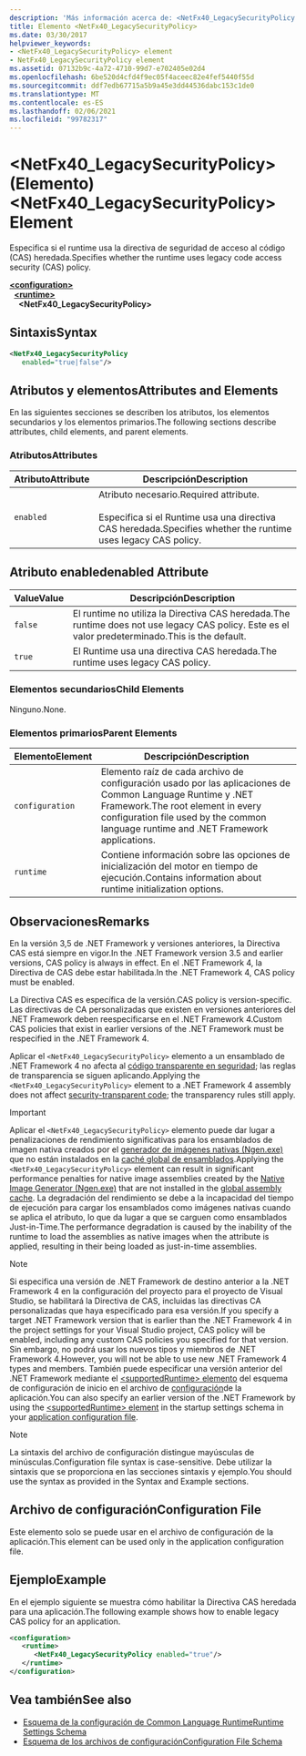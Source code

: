 ```yaml
---
description: 'Más información acerca de: <NetFx40_LegacySecurityPolicy elemento>'
title: Elemento <NetFx40_LegacySecurityPolicy>
ms.date: 03/30/2017
helpviewer_keywords:
- <NetFx40_LegacySecurityPolicy> element
- NetFx40_LegacySecurityPolicy element
ms.assetid: 07132b9c-4a72-4710-99d7-e702405e02d4
ms.openlocfilehash: 6be520d4cfd4f9ec05f4aceec82e4fef5440f55d
ms.sourcegitcommit: ddf7edb67715a5b9a45e3dd44536dabc153c1de0
ms.translationtype: MT
ms.contentlocale: es-ES
ms.lasthandoff: 02/06/2021
ms.locfileid: "99782317"
---
```

# <a name="netfx40_legacysecuritypolicy-element"></a><span data-ttu-id="ec739-103">\<NetFx40_LegacySecurityPolicy> (Elemento)</span><span class="sxs-lookup"><span data-stu-id="ec739-103">\<NetFx40_LegacySecurityPolicy> Element</span></span>

<span data-ttu-id="ec739-104">Especifica si el runtime usa la directiva de seguridad de acceso al código (CAS) heredada.</span><span class="sxs-lookup"><span data-stu-id="ec739-104">Specifies whether the runtime uses legacy code access security (CAS) policy.</span></span>

[**\<configuration>**](../configuration-element.md)\
&nbsp;&nbsp;[**\<runtime>**](runtime-element.md)\
&nbsp;&nbsp;&nbsp;&nbsp;**\<NetFx40_LegacySecurityPolicy>**  

## <a name="syntax"></a><span data-ttu-id="ec739-105">Sintaxis</span><span class="sxs-lookup"><span data-stu-id="ec739-105">Syntax</span></span>

```xml
<NetFx40_LegacySecurityPolicy
   enabled="true|false"/>
```

## <a name="attributes-and-elements"></a><span data-ttu-id="ec739-106">Atributos y elementos</span><span class="sxs-lookup"><span data-stu-id="ec739-106">Attributes and Elements</span></span>

<span data-ttu-id="ec739-107">En las siguientes secciones se describen los atributos, los elementos secundarios y los elementos primarios.</span><span class="sxs-lookup"><span data-stu-id="ec739-107">The following sections describe attributes, child elements, and parent elements.</span></span>

### <a name="attributes"></a><span data-ttu-id="ec739-108">Atributos</span><span class="sxs-lookup"><span data-stu-id="ec739-108">Attributes</span></span>

|<span data-ttu-id="ec739-109">Atributo</span><span class="sxs-lookup"><span data-stu-id="ec739-109">Attribute</span></span>|<span data-ttu-id="ec739-110">Descripción</span><span class="sxs-lookup"><span data-stu-id="ec739-110">Description</span></span>|
|---------------|-----------------|
|`enabled`|<span data-ttu-id="ec739-111">Atributo necesario.</span><span class="sxs-lookup"><span data-stu-id="ec739-111">Required attribute.</span></span><br /><br /> <span data-ttu-id="ec739-112">Especifica si el Runtime usa una directiva CAS heredada.</span><span class="sxs-lookup"><span data-stu-id="ec739-112">Specifies whether the runtime uses legacy CAS policy.</span></span>|

## <a name="enabled-attribute"></a><span data-ttu-id="ec739-113">Atributo enabled</span><span class="sxs-lookup"><span data-stu-id="ec739-113">enabled Attribute</span></span>

|<span data-ttu-id="ec739-114">Value</span><span class="sxs-lookup"><span data-stu-id="ec739-114">Value</span></span>|<span data-ttu-id="ec739-115">Descripción</span><span class="sxs-lookup"><span data-stu-id="ec739-115">Description</span></span>|
|-----------|-----------------|
|`false`|<span data-ttu-id="ec739-116">El runtime no utiliza la Directiva CAS heredada.</span><span class="sxs-lookup"><span data-stu-id="ec739-116">The runtime does not use legacy CAS policy.</span></span> <span data-ttu-id="ec739-117">Este es el valor predeterminado.</span><span class="sxs-lookup"><span data-stu-id="ec739-117">This is the default.</span></span>|
|`true`|<span data-ttu-id="ec739-118">El Runtime usa una directiva CAS heredada.</span><span class="sxs-lookup"><span data-stu-id="ec739-118">The runtime uses legacy CAS policy.</span></span>|

### <a name="child-elements"></a><span data-ttu-id="ec739-119">Elementos secundarios</span><span class="sxs-lookup"><span data-stu-id="ec739-119">Child Elements</span></span>

<span data-ttu-id="ec739-120">Ninguno.</span><span class="sxs-lookup"><span data-stu-id="ec739-120">None.</span></span>

### <a name="parent-elements"></a><span data-ttu-id="ec739-121">Elementos primarios</span><span class="sxs-lookup"><span data-stu-id="ec739-121">Parent Elements</span></span>

|<span data-ttu-id="ec739-122">Elemento</span><span class="sxs-lookup"><span data-stu-id="ec739-122">Element</span></span>|<span data-ttu-id="ec739-123">Descripción</span><span class="sxs-lookup"><span data-stu-id="ec739-123">Description</span></span>|
|-------------|-----------------|
|`configuration`|<span data-ttu-id="ec739-124">Elemento raíz de cada archivo de configuración usado por las aplicaciones de Common Language Runtime y .NET Framework.</span><span class="sxs-lookup"><span data-stu-id="ec739-124">The root element in every configuration file used by the common language runtime and .NET Framework applications.</span></span>|
|`runtime`|<span data-ttu-id="ec739-125">Contiene información sobre las opciones de inicialización del motor en tiempo de ejecución.</span><span class="sxs-lookup"><span data-stu-id="ec739-125">Contains information about runtime initialization options.</span></span>|

## <a name="remarks"></a><span data-ttu-id="ec739-126">Observaciones</span><span class="sxs-lookup"><span data-stu-id="ec739-126">Remarks</span></span>

<span data-ttu-id="ec739-127">En la versión 3,5 de .NET Framework y versiones anteriores, la Directiva CAS está siempre en vigor.</span><span class="sxs-lookup"><span data-stu-id="ec739-127">In the .NET Framework version 3.5 and earlier versions, CAS policy is always in effect.</span></span> <span data-ttu-id="ec739-128">En el .NET Framework 4, la Directiva de CAS debe estar habilitada.</span><span class="sxs-lookup"><span data-stu-id="ec739-128">In the .NET Framework 4, CAS policy must be enabled.</span></span>

<span data-ttu-id="ec739-129">La Directiva CAS es específica de la versión.</span><span class="sxs-lookup"><span data-stu-id="ec739-129">CAS policy is version-specific.</span></span> <span data-ttu-id="ec739-130">Las directivas de CA personalizadas que existen en versiones anteriores del .NET Framework deben reespecificarse en el .NET Framework 4.</span><span class="sxs-lookup"><span data-stu-id="ec739-130">Custom CAS policies that exist in earlier versions of the .NET Framework must be respecified in the .NET Framework 4.</span></span>

<span data-ttu-id="ec739-131">Aplicar el `<NetFx40_LegacySecurityPolicy>` elemento a un ensamblado de .NET Framework 4 no afecta al [código transparente en seguridad](../../../misc/security-transparent-code.md); las reglas de transparencia se siguen aplicando.</span><span class="sxs-lookup"><span data-stu-id="ec739-131">Applying the `<NetFx40_LegacySecurityPolicy>` element to a .NET Framework 4 assembly does not affect [security-transparent code](../../../misc/security-transparent-code.md); the transparency rules still apply.</span></span>

> [!IMPORTANT]
> <span data-ttu-id="ec739-132">Aplicar el `<NetFx40_LegacySecurityPolicy>` elemento puede dar lugar a penalizaciones de rendimiento significativas para los ensamblados de imagen nativa creados por el [generador de imágenes nativas (Ngen.exe)](../../../tools/ngen-exe-native-image-generator.md) que no están instalados en la [caché global de ensamblados](../../../app-domains/gac.md).</span><span class="sxs-lookup"><span data-stu-id="ec739-132">Applying the `<NetFx40_LegacySecurityPolicy>` element can result in significant performance penalties for native image assemblies created by the [Native Image Generator (Ngen.exe)](../../../tools/ngen-exe-native-image-generator.md) that are not installed in the [global assembly cache](../../../app-domains/gac.md).</span></span> <span data-ttu-id="ec739-133">La degradación del rendimiento se debe a la incapacidad del tiempo de ejecución para cargar los ensamblados como imágenes nativas cuando se aplica el atributo, lo que da lugar a que se carguen como ensamblados Just-in-Time.</span><span class="sxs-lookup"><span data-stu-id="ec739-133">The performance degradation is caused by the inability of the runtime to load the assemblies as native images when the attribute is applied, resulting in their being loaded as just-in-time assemblies.</span></span>

> [!NOTE]
> <span data-ttu-id="ec739-134">Si especifica una versión de .NET Framework de destino anterior a la .NET Framework 4 en la configuración del proyecto para el proyecto de Visual Studio, se habilitará la Directiva de CAS, incluidas las directivas CA personalizadas que haya especificado para esa versión.</span><span class="sxs-lookup"><span data-stu-id="ec739-134">If you specify a target .NET Framework version that is earlier than the .NET Framework 4 in the project settings for your Visual Studio project, CAS policy will be enabled, including any custom CAS policies you specified for that version.</span></span> <span data-ttu-id="ec739-135">Sin embargo, no podrá usar los nuevos tipos y miembros de .NET Framework 4.</span><span class="sxs-lookup"><span data-stu-id="ec739-135">However, you will not be able to use new .NET Framework 4 types and members.</span></span> <span data-ttu-id="ec739-136">También puede especificar una versión anterior del .NET Framework mediante el [ \<supportedRuntime> elemento](../startup/supportedruntime-element.md) del esquema de configuración de inicio en el archivo de [configuración](../../index.md)de la aplicación.</span><span class="sxs-lookup"><span data-stu-id="ec739-136">You can also specify an earlier version of the .NET Framework by using the [\<supportedRuntime> element](../startup/supportedruntime-element.md) in the startup settings schema in your [application configuration file](../../index.md).</span></span>

> [!NOTE]
> <span data-ttu-id="ec739-137">La sintaxis del archivo de configuración distingue mayúsculas de minúsculas.</span><span class="sxs-lookup"><span data-stu-id="ec739-137">Configuration file syntax is case-sensitive.</span></span> <span data-ttu-id="ec739-138">Debe utilizar la sintaxis que se proporciona en las secciones sintaxis y ejemplo.</span><span class="sxs-lookup"><span data-stu-id="ec739-138">You should use the syntax as provided in the Syntax and Example sections.</span></span>

## <a name="configuration-file"></a><span data-ttu-id="ec739-139">Archivo de configuración</span><span class="sxs-lookup"><span data-stu-id="ec739-139">Configuration File</span></span>

<span data-ttu-id="ec739-140">Este elemento solo se puede usar en el archivo de configuración de la aplicación.</span><span class="sxs-lookup"><span data-stu-id="ec739-140">This element can be used only in the application configuration file.</span></span>

## <a name="example"></a><span data-ttu-id="ec739-141">Ejemplo</span><span class="sxs-lookup"><span data-stu-id="ec739-141">Example</span></span>

<span data-ttu-id="ec739-142">En el ejemplo siguiente se muestra cómo habilitar la Directiva CAS heredada para una aplicación.</span><span class="sxs-lookup"><span data-stu-id="ec739-142">The following example shows how to enable legacy CAS policy for an application.</span></span>

```xml
<configuration>
   <runtime>
      <NetFx40_LegacySecurityPolicy enabled="true"/>
   </runtime>
</configuration>
```

## <a name="see-also"></a><span data-ttu-id="ec739-143">Vea también</span><span class="sxs-lookup"><span data-stu-id="ec739-143">See also</span></span>

- [<span data-ttu-id="ec739-144">Esquema de la configuración de Common Language Runtime</span><span class="sxs-lookup"><span data-stu-id="ec739-144">Runtime Settings Schema</span></span>](index.md)
- [<span data-ttu-id="ec739-145">Esquema de los archivos de configuración</span><span class="sxs-lookup"><span data-stu-id="ec739-145">Configuration File Schema</span></span>](../index.md)
